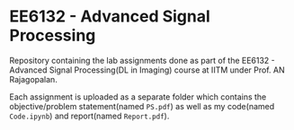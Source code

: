 # EE6132 - Advanced Signal Processing
Repository containing the lab assignments done as part of the EE6132 - Advanced Signal Processing(DL in Imaging) course at IITM under Prof. AN Rajagopalan.

Each assignment is uploaded as a separate folder which contains the objective/problem statement(named ```PS.pdf```) as well as my code(named ```Code.ipynb```) and report(named ```Report.pdf```).
